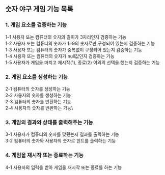 ## 숫자 야구 게임 기능 목록

### 1. 게임 요소를 검증하는 기능
1-1 사용자 또는 컴퓨터의 숫자의 길이가 3자리인지 검증하는 기능\
1-2 사용자 또는 컴퓨터의 숫자가 1~9의 숫자로만 구성되어 있는지 검증하는 기능\
1-3 사용자 또는 컴퓨터의 숫자가 중복없이 구성되어 있는지 검증하는 기능\
1-4 사용자 또는 컴퓨터의 숫자가 null값인지 검증하는 기능\
1-5 사용자가 게임을 마치고 재시작(1), 종료(2) 이외의 선택을 했는지 검증하는 기능

### 2. 게임 요소를 생성하는 기능
2-1 컴퓨터의 숫자를 생성하는 기능\
2-2 사용자의 숫자를 생성하는 기능\
2-3 컴퓨터의 숫자를 반환하는 기능\
2-4 사용자의 숫자를 반환하는 기능\

### 3. 게임의 결과와 상태를 출력해주는 기능
3-1 사용자가 컴퓨터의 숫자를 맞췄는지 결과를 출력하는 기능\
3-2 컴퓨터의 숫자와 사용자의 숫자로 힌트를 출력하는 기능

### 4. 게임을 재시작 또는 종료하는 기능
4-1 사용자의 입력을 받아 게임을 재시작 또는 종료를 하는 기능
